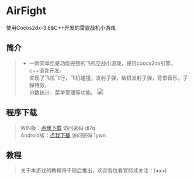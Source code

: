 # AirFight
使用Cocos2dx-3.8&amp;C++开发的雷霆战机小游戏

## 简介  
>* 一款简单但是功能完整的飞机空战小游戏，使用coocs2dx引擎，c++语言开发。  
实现了飞机飞行，飞机碰撞，发射子弹，敌机发射子弹，背景音乐，子弹特效，  
分数统计，菜单管理等功能。 
![](http://ww3.sinaimg.cn/large/9c3ad739jw1f2zghqd3btj20i80pc78p.jpg)

## 程序下载  
> WIN版：[点我下载](http://pan.baidu.com/s/1gfstddT)  访问密码 dl7q   
Android版：[点我下载](http://pan.baidu.com/s/1sllTerj)  访问密码 1ywn  

## 教程
> 关于本游戏的教程将于随后推出，欢迎各位看官持续关注！(◕ܫ◕) 
